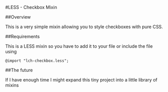#LESS - Checkbox Mixin

##Overview

This is a very simple mixin allowing you to style checkboxes with pure CSS.

##Requirements

This is a LESS mixin so you have to add it to your file or include the file using 

```
@import "lch-checkbox.less";
```


##The future

If I have enough time I might expand this tiny project into a little library of mixins